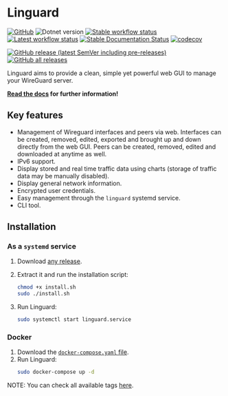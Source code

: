 # Linguard

[![GitHub](https://img.shields.io/github/license/joseantmazonsb/linguard)](LICENSE.md) ![Dotnet version](https://img.shields.io/badge/6-blue?logo=dotnet&logoColor=white) [![Stable workflow status](https://github.com/joseantmazonsb/linguard/actions/workflows/stable-test.yaml/badge.svg)](https://github.com/joseantmazonsb/linguard/actions/workflows/stable-test.yaml) [![Latest workflow status](https://github.com/joseantmazonsb/linguard/actions/workflows/latest-test.yaml/badge.svg)](https://github.com/joseantmazonsb/linguard/actions/workflows/latest-test.yaml) [![Stable Documentation Status](https://readthedocs.org/projects/linguard/badge/?version=stable)](https://linguard.readthedocs.io/en/stable/?badge=stable) [![codecov](https://codecov.io/gh/joseantmazonsb/linguard/branch/dev/graph/badge.svg)](https://codecov.io/gh/joseantmazonsb/linguard)

[![GitHub release (latest SemVer including pre-releases)](https://img.shields.io/github/v/release/joseantmazonsb/linguard?color=green&include_prereleases&logo=github)](https://github.com/joseantmazonsb/linguard/releases) [![GitHub all releases](https://img.shields.io/github/downloads/joseantmazonsb/linguard/total?logo=github)](https://github.com/joseantmazonsb/linguard/releases)


Linguard aims to provide a clean, simple yet powerful web GUI to manage your WireGuard server.

**[Read the docs](https://linguard.readthedocs.io) for further information!**

## Key features

* Management of Wireguard interfaces and peers via web. Interfaces can be created, removed, edited, exported and brought up and down directly from the web GUI. Peers can be created, removed, edited and downloaded at anytime as well.
* IPv6 support.
* Display stored and real time traffic data using charts (storage of traffic data may be manually disabled).
* Display general network information.
* Encrypted user credentials.
* Easy management through the ``linguard`` systemd service.
* CLI tool.

## Installation

### As a `systemd` service

1. Download [any release](https://github.com/joseantmazonsb/linguard/releases).
    
2. Extract it and run the installation script:
    ```bash
    chmod +x install.sh
    sudo ./install.sh
    ```
3. Run Linguard: 
    ```bash
    sudo systemctl start linguard.service
    ```

### Docker

1. Download the [`docker-compose.yaml` file](https://raw.githubusercontent.com/joseantmazonsb/linguard/main/docker/docker-compose.yaml).
2. Run Linguard: 
   ```bash
   sudo docker-compose up -d
   ```
NOTE: You can check all available tags [here](https://github.com/joseantmazonsb/linguard/pkgs/container/linguard/versions).
